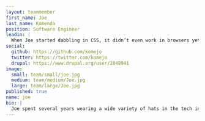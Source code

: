 ```yaml
---
layout: teammember
first_name: Joe
last_name: Komenda
position: Software Engineer
leadin: |
  When Joe started dabbling in CSS, it didn’t even work in browsers yet. He’s been entrenched in web development for the better part of two decades. Judging by the awesome cartoons that have started appearing on our white boards, he’s a pretty darn good artist, too.
social:
  github: https://github.com/komejo
  twitter: https://twitter.com/komejo
  drupal: https://www.drupal.org/user/2848941
image:
  small: team/small/joe.jpg
  medium: team/medium/Joe.jpg
  large: team/large/Joe.jpg
published: true
name: joe
bio: |
  Joe spent several years wearing a wide variety of hats in the tech industry (and the US Army) before joining our team. He came to us from Raleigh, North Carolina, looking for an opportunity to apply his passion for open source and desire to serve nonprofits. He loves the ever-changing world of web development and enjoys projects where he’s challenged to learn about new technology and apply it to the sites he builds for our clients. Before coming to ThinkShout, Joe worked at Ashe Avenue, Merge Records, Lulu.com, and Flywheel Design. When Joe isn’t engaged in client work, he blows off steam with long-distance running, video games, and cooking.
---
```

